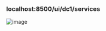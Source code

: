 ### localhost:8500/ui/dc1/services

![image](https://github.com/hayatelallaouy01/Micro-Services-Architecture-Ecom-emsi/assets/123452386/f2ba682d-ff91-462d-96b0-2c6ab736625f)

